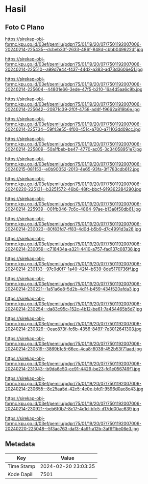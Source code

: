 # Hasil

## Foto C Plano

https://sirekap-obj-formc.kpu.go.id/03ef/pemilu/pdpr/75/01/19/20/07/7501192007006-20240214-225435--dcbeb33f-2633-486f-848d-cbbb049622df.jpg

https://sirekap-obj-formc.kpu.go.id/03ef/pemilu/pdpr/75/01/19/20/07/7501192007006-20240214-225510--a99d7e44-f437-44d2-a383-ad73d3606e51.jpg

https://sirekap-obj-formc.kpu.go.id/03ef/pemilu/pdpr/75/01/19/20/07/7501192007006-20240214-225604--44801e66-3ede-47f5-b210-16a4d5aa6c9b.jpg

https://sirekap-obj-formc.kpu.go.id/03ef/pemilu/pdpr/75/01/19/20/07/7501192007006-20240214-225642--20871c39-2f0f-4758-ad4f-f9662a819b6e.jpg

https://sirekap-obj-formc.kpu.go.id/03ef/pemilu/pdpr/75/01/19/20/07/7501192007006-20240214-225734--59f43e55-4f00-451c-a700-a71103dd09cc.jpg

https://sirekap-obj-formc.kpu.go.id/03ef/pemilu/pdpr/75/01/19/20/07/7501192007006-20240214-225809--50a1fbeb-be47-4770-ac05-3c34058951e7.jpg

https://sirekap-obj-formc.kpu.go.id/03ef/pemilu/pdpr/75/01/19/20/07/7501192007006-20240215-081153--e0b90052-2013-4e65-93fa-3f1783cdb612.jpg

https://sirekap-obj-formc.kpu.go.id/03ef/pemilu/pdpr/75/01/19/20/07/7501192007006-20240220-225131--b3251572-46b6-48fc-bbcf-919362284290.jpg

https://sirekap-obj-formc.kpu.go.id/03ef/pemilu/pdpr/75/01/19/20/07/7501192007006-20240214-225939--001fb046-7c6c-4864-97ae-b13a8f50db61.jpg

https://sirekap-obj-formc.kpu.go.id/03ef/pemilu/pdpr/75/01/19/20/07/7501192007006-20240214-230023--80f83fd7-ff83-4d0d-b5b9-d7c4991d3a28.jpg

https://sirekap-obj-formc.kpu.go.id/03ef/pemilu/pdpr/75/01/19/20/07/7501192007006-20240214-230059--c718434a-a321-4410-a757-fad137c08738.jpg

https://sirekap-obj-formc.kpu.go.id/03ef/pemilu/pdpr/75/01/19/20/07/7501192007006-20240214-230133--97c0d0f7-1a40-42f4-b639-8de5170736ff.jpg

https://sirekap-obj-formc.kpu.go.id/03ef/pemilu/pdpr/75/01/19/20/07/7501192007006-20240214-230221--1a51a6e8-5d2b-4d1f-b459-434f520afda3.jpg

https://sirekap-obj-formc.kpu.go.id/03ef/pemilu/pdpr/75/01/19/20/07/7501192007006-20240214-230254--da83c95c-152c-4b12-be61-7a454465b5d7.jpg

https://sirekap-obj-formc.kpu.go.id/03ef/pemilu/pdpr/75/01/19/20/07/7501192007006-20240214-230329--0eac873f-fc6b-4356-8497-7e3012641303.jpg

https://sirekap-obj-formc.kpu.go.id/03ef/pemilu/pdpr/75/01/19/20/07/7501192007006-20240214-230519--3869b1c5-66ec-4ca8-8038-452b53f71aad.jpg

https://sirekap-obj-formc.kpu.go.id/03ef/pemilu/pdpr/75/01/19/20/07/7501192007006-20240214-231043--b9da6c50-cc91-4429-be23-fd1e056749f1.jpg

https://sirekap-obj-formc.kpu.go.id/03ef/pemilu/pdpr/75/01/19/20/07/7501192007006-20240214-230655--8c25aa5d-42c5-4e0e-bfd1-9596d0ac8c43.jpg

https://sirekap-obj-formc.kpu.go.id/03ef/pemilu/pdpr/75/01/19/20/07/7501192007006-20240214-230921--beb6f0b7-8c17-4c1d-bfc5-d17dd00ac639.jpg

https://sirekap-obj-formc.kpu.go.id/03ef/pemilu/pdpr/75/01/19/20/07/7501192007006-20240220-225048--5f3ac763-daf3-4a9f-a12b-3af6f1be06e3.jpg


## Metadata

| Key        | Value               |
| ---------- | ------------------- |
| Time Stamp | 2024-02-20 23:03:35 |
| Kode Dapil | 7501                |




